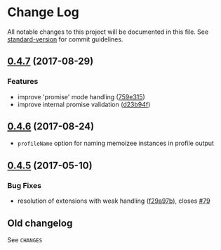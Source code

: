 # Change Log

All notable changes to this project will be documented in this file. See [standard-version](https://github.com/conventional-changelog/standard-version) for commit guidelines.

<a name="0.4.7"></a>
## [0.4.7](https://github.com/medikoo/memoizee/compare/v0.4.6...v0.4.7) (2017-08-29)


### Features

* improve 'promise' mode handling ([759e315](https://github.com/medikoo/memoizee/commit/759e315))
* improve internal promise validation ([d23b94f](https://github.com/medikoo/memoizee/commit/d23b94f))



<a name="0.4.6"></a>
## [0.4.6](https://github.com/medikoo/memoizee/compare/v0.4.5...v0.4.6) (2017-08-24)
* `profileName` option for naming memoizee instances in profile output


<a name="0.4.5"></a>
## [0.4.5](https://github.com/medikoo/memoizee/compare/v0.4.4...v0.4.5) (2017-05-10)


### Bug Fixes

* resolution of extensions with weak handling ([f29a97b](https://github.com/medikoo/memoizee/commit/f29a97b)), closes [#79](https://github.com/medikoo/memoizee/issues/79)

## Old changelog

See `CHANGES`